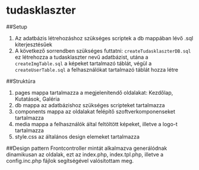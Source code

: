# tudasklaszter

##Setup
  1. Az adatbázis létrehozáshoz szükséges scriptek a db mappában lévő .sql kiterjesztésűek
  2. A következő sorrendben szükséges futtatni: `createTudasklaszterDB.sql` ez létrehozza a tudasklaszter nevű adatbázist,
   utána a `createImgTable.sql` a képeket tartalmazó táblát, végül a `createUserTable.sql` a felhasználókat tartalmazó táblát hozza létre

##Struktúra
  1. pages mappa tartalmazza a megjelenítendő oldalakat: Kezdőlap, Kutatások, Galéria
  2. db mappa az adatbázishoz szükséges scripteket tartalmazza
  3. components mappa az oldalakat felépítő szoftverkomponenseket tartalmazza
  4. media mappa a felhasználók által feltöltött képeket, illetve a logo-t tartalmazza
  5. style.css az általános design elemeket tartalmazza

##Design pattern
  Frontcontroller mintát alkalmazva generálódnak dinamikusan az oldalak, ezt az index.php, index.tpl.php, illetve a config.inc.php fájlok segítségével valósítottam meg.
